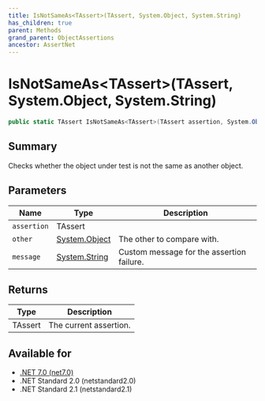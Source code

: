 ```yaml
---
title: IsNotSameAs<TAssert>(TAssert, System.Object, System.String)
has_children: true
parent: Methods
grand_parent: ObjectAssertions
ancestor: AssertNet
---
```

# IsNotSameAs&lt;TAssert&gt;(TAssert, System.Object, System.String)

```csharp
public static TAssert IsNotSameAs<TAssert>(TAssert assertion, System.Object other, System.String message);
```

## Summary
Checks whether the object under test is not the same as another object.

## Parameters
|Name|Type|Description|
|-|-|-|
|`assertion`|TAssert||
|`other`|[System.Object](https://learn.microsoft.com/en-us/dotnet/api/system.object)|The other to compare with.|
|`message`|[System.String](https://learn.microsoft.com/en-us/dotnet/api/system.string)|Custom message for the assertion failure.|

## Returns
|Type|Description|
|-|-|
|TAssert|The current assertion.|

## Available for
- [.NET 7.0 (net7.0)](https://versionsof.net/core/7.0/)
- .NET Standard 2.0 (netstandard2.0)
- .NET Standard 2.1 (netstandard2.1)
